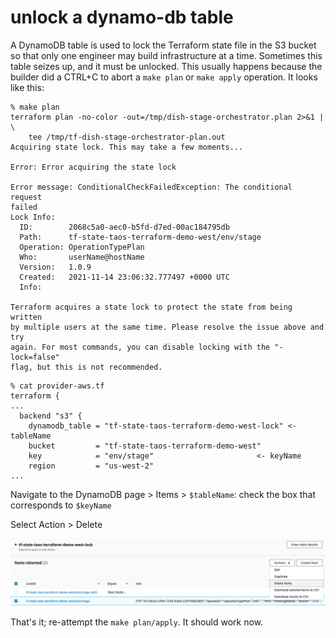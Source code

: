 # unlock a dynamo-db table

A DynamoDB table is used to lock the Terraform state file in the S3 bucket so that only one engineer may build infrastructure at a time. Sometimes this table seizes up, and it must be unlocked. This usually happens because the builder did a CTRL+C to abort a `make plan` or `make apply` operation. It looks like this: 

```shell
% make plan
terraform plan -no-color -out=/tmp/dish-stage-orchestrator.plan 2>&1 | \
	tee /tmp/tf-dish-stage-orchestrator-plan.out
Acquiring state lock. This may take a few moments...

Error: Error acquiring the state lock

Error message: ConditionalCheckFailedException: The conditional request
failed
Lock Info:
  ID:        2068c5a0-aec0-b5fd-d7ed-00ac184795db
  Path:      tf-state-taos-terraform-demo-west/env/stage
  Operation: OperationTypePlan
  Who:       userName@hostName
  Version:   1.0.9
  Created:   2021-11-14 23:06:32.777497 +0000 UTC
  Info:      

Terraform acquires a state lock to protect the state from being written
by multiple users at the same time. Please resolve the issue above and try
again. For most commands, you can disable locking with the "-lock=false"
flag, but this is not recommended.
```

```shell
% cat provider-aws.tf
terraform {
...
  backend "s3" {
    dynamodb_table = "tf-state-taos-terraform-demo-west-lock" <- tableName
    bucket         = "tf-state-taos-terraform-demo-west"
    key            = "env/stage"                       <- keyName
    region         = "us-west-2"
...
```

Navigate to the DynamoDB page > Items > `$tableName`: check the box that corresponds to `$keyName`

Select Action > Delete

![](images/dynamo-db-table-unlock.png)

That's it; re-attempt the `make plan/apply`. It should work now.
